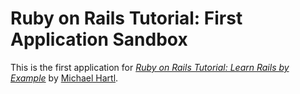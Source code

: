 # Ruby on Rails Tutorial: First Application Sandbox

This is the first application for
[*Ruby on Rails Tutorial: Learn Rails by Example*](http://ruby.railstutorial.org/) by [Michael Hartl](http://michaelhartl.com).